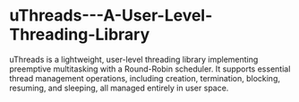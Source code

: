 # uThreads---A-User-Level-Threading-Library
uThreads is a lightweight, user-level threading library implementing preemptive multitasking with a Round-Robin scheduler. It supports essential thread management operations, including creation, termination, blocking, resuming, and sleeping, all managed entirely in user space.

